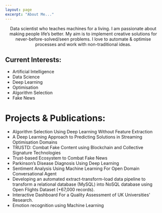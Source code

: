 ```yaml
---
layout: page
excerpt: "About Me..."
---
```

<p align="center">
Data scientist who teaches machines for a living. I am passionate about making people life’s better. My aim is to implement creative solutions for never-before-solved/seen problems. I love to automate & optimise processes and work with non-traditional ideas.
</p>

## Current Interests:

- Artificial Intelligence
- Data Science
- Deep Learning
- Optimisation
- Algorithm Selection
- Fake News


# Projects & Publications:

- <a style="text-decoration: none" href="https://dl.acm.org/doi/10.1145/3321707.3321845" target="_top">Algorithm Selection Using Deep Learning Without Feature Extraction</a>
- <a style="text-decoration: none" href="https://dl.acm.org/doi/10.1145/3377930.3390224" target="_top">A Deep Learning Approach to Predicting Solutions in Streaming Optimisation Domains</a>
- <a style="text-decoration: none" href="https://ieeexplore.ieee.org/document/9202590" target="_top">TRUSTD: Combat Fake Content using Blockchain and Collective Signature Technologies</a>
- <a style="text-decoration: none" href="https://ieeexplore.ieee.org/abstract/document/9169435" target="_top">Trust-based Ecosystem to Combat Fake News</a>
- <a style="text-decoration: none" href="https://github.com/MohamadALissa/Parkinson-s-disease-diagnosis-using-deep-learning/blob/master/MHD%20Rateb%20Alissa%20Poster.pdf" target="_top">Parkinson’s Disease Diagnosis Using Deep Learning</a>
- <a style="text-decoration: none" href="https://github.com/MohamadALissa/Sentiment-Analysis/blob/master/F21CA_Sentiment_Analysis_Group_Final_Report.pdf" target="_top">Sentiment Analysis Using Machine Learning For Open Domain Conversational Agent</a>
- <a style="text-decoration: none" href="https://openflights.org/data.html" target="_top">Developing an automated extract-transform-load data pipeline to transform a relational database (MySQL) into NoSQL database using Open Flights Dataset (+67,000 records).</a>
- <a style="text-decoration: none" href="https://mohamadalissa.github.io/Dashboard/" target="_top">Interactive Dashboard For a Quality Assessment of UK Universities' Research.</a>
- <a style="text-decoration: none" href="" target="_top">Emotion recognition using Machine Learning</a>
